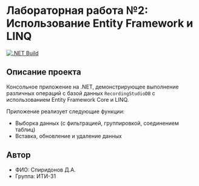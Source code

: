 # Лабораторная работа №2: Использование Entity Framework и LINQ

[![.NET Build](https://github.com/dmitryspiridonovvv/lab2-entity-framework/actions/workflows/dotnet.yml/badge.svg)](https://github.com/dmitryspiridonovvv/lab2-entity-framework/actions/workflows/dotnet.yml)

## Описание проекта
Консольное приложение на .NET, демонстрирующее выполнение различных операций 
с базой данных `RecordingStudioDB` с использованием Entity Framework Core и LINQ.

Приложение реализует следующие функции:
- Выборка данных (с фильтрацией, группировкой, соединением таблиц)
- Вставка, обновление и удаление данных

## Автор
- ФИО: Спиридонов Д.А.
- Группа: ИТИ-31

